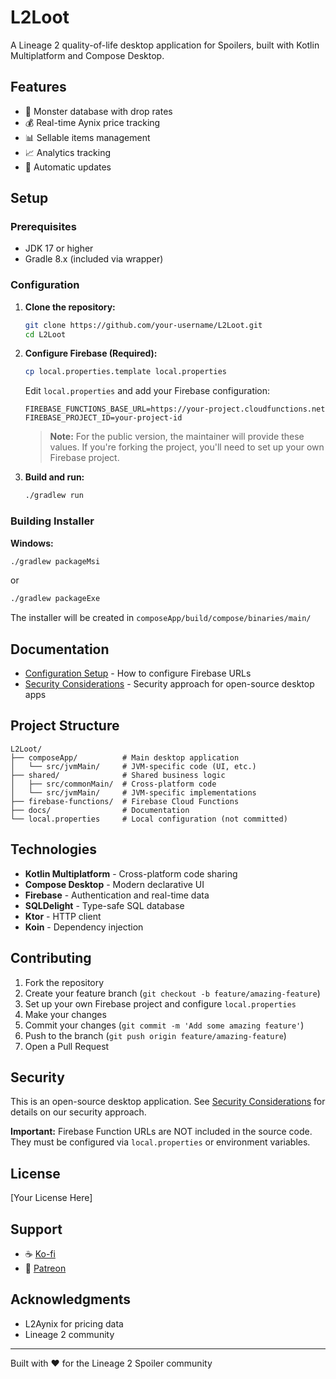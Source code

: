 # L2Loot

A Lineage 2 quality-of-life desktop application for Spoilers, built with Kotlin Multiplatform and Compose Desktop.

## Features

- 🎯 Monster database with drop rates
- 💰 Real-time Aynix price tracking
- 📊 Sellable items management
- 📈 Analytics tracking
- 🔄 Automatic updates

## Setup

### Prerequisites

- JDK 17 or higher
- Gradle 8.x (included via wrapper)

### Configuration

1. **Clone the repository:**
   ```bash
   git clone https://github.com/your-username/L2Loot.git
   cd L2Loot
   ```

2. **Configure Firebase (Required):**
   ```bash
   cp local.properties.template local.properties
   ```
   
   Edit `local.properties` and add your Firebase configuration:
   ```properties
   FIREBASE_FUNCTIONS_BASE_URL=https://your-project.cloudfunctions.net
   FIREBASE_PROJECT_ID=your-project-id
   ```
   
   > **Note:** For the public version, the maintainer will provide these values. If you're forking the project, you'll need to set up your own Firebase project.

3. **Build and run:**
   ```bash
   ./gradlew run
   ```

### Building Installer

**Windows:**
```bash
./gradlew packageMsi
```
or
```bash
./gradlew packageExe
```

The installer will be created in `composeApp/build/compose/binaries/main/`

## Documentation

- [Configuration Setup](docs/CONFIGURATION_SETUP.md) - How to configure Firebase URLs
- [Security Considerations](docs/SECURITY_CONSIDERATIONS_OPEN_SOURCE.md) - Security approach for open-source desktop apps

## Project Structure

```
L2Loot/
├── composeApp/          # Main desktop application
│   └── src/jvmMain/     # JVM-specific code (UI, etc.)
├── shared/              # Shared business logic
│   ├── src/commonMain/  # Cross-platform code
│   └── src/jvmMain/     # JVM-specific implementations
├── firebase-functions/  # Firebase Cloud Functions
├── docs/                # Documentation
└── local.properties     # Local configuration (not committed)
```

## Technologies

- **Kotlin Multiplatform** - Cross-platform code sharing
- **Compose Desktop** - Modern declarative UI
- **Firebase** - Authentication and real-time data
- **SQLDelight** - Type-safe SQL database
- **Ktor** - HTTP client
- **Koin** - Dependency injection

## Contributing

1. Fork the repository
2. Create your feature branch (`git checkout -b feature/amazing-feature`)
3. Set up your own Firebase project and configure `local.properties`
4. Make your changes
5. Commit your changes (`git commit -m 'Add some amazing feature'`)
6. Push to the branch (`git push origin feature/amazing-feature`)
7. Open a Pull Request

## Security

This is an open-source desktop application. See [Security Considerations](docs/SECURITY_CONSIDERATIONS_OPEN_SOURCE.md) for details on our security approach.

**Important:** Firebase Function URLs are NOT included in the source code. They must be configured via `local.properties` or environment variables.

## License

[Your License Here]

## Support

- ☕ [Ko-fi](https://ko-fi.com/your-account)
- 🎉 [Patreon](https://patreon.com/your-account)

## Acknowledgments

- L2Aynix for pricing data
- Lineage 2 community

---

Built with ❤️ for the Lineage 2 Spoiler community
